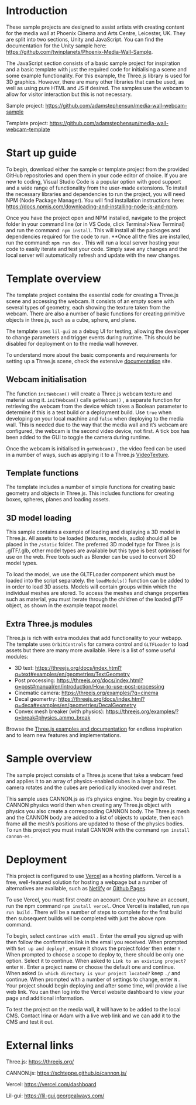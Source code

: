 # Introduction

These sample projects are designed to assist artists with creating content for the media wall at Phoenix Cinema and Arts Centre, Leicester, UK. They are split into two sections, Unity and JavaScript. You can find the documentation for the Unity sample here: https://github.com/twinplanets/Phoenix-Media-Wall-Sample. 

The JavaScript section consists of a basic sample project for inspiration and a basic template with just the required code for initialising a scene and some example functionality. For this example, the Three.js library is used for 3D graphics. However, there are many other libraries that can be used, as well as using pure HTML and JS if desired. The samples use the webcam to allow for visitor interaction but this is not necessary.

Sample project: https://github.com/adamstephensun/media-wall-webcam-sample

Template project: https://github.com/adamstephensun/media-wall-webcam-template

# Start up guide

To begin, download either the sample or template project from the provided GitHub repositories and open them in your code editor of choice. If you are new to coding, Visual Studio Code is a popular option with good support and a wide range of functionality from the user-made extensions. To install the necessary libraries and dependencies to run the project, you will need NPM (Node Package Manager). You will find installation instructions here: https://docs.npmjs.com/downloading-and-installing-node-js-and-npm. 

Once you have the project open and NPM installed, navigate to the project folder in your command line (or in VS Code, click Terminal>New Terminal) and run the command: `npm install`. This will install all the packages and dependencies required for the code to run. **Once all the files are installed, run the command: `npm run dev` . This will run a local server hosting your code to easily iterate and test your code. Simply save any changes and the local server will automatically refresh and update with the new changes.

# Template overview

The template project contains the essential code for creating a Three.js scene and accessing the webcam. It consists of an empty scene with several types of geometry, each showing the texture taken from the webcam. There are also a number of basic functions for creating primitive objects in three.js, such as a cube, sphere, and plane.

The template uses `lil-gui` as a debug UI for testing, allowing the developer to change parameters and trigger events during runtime. This should be disabled for deployment on to the media wall however.

To understand more about the basic components and requirements for setting up a Three.js scene, check the extensive [documentation](https://threejs.org/docs/index.html#manual/en/introduction/Creating-a-scene) site.

## Webcam initialisation

The function `initWebcam()` will create a Three.js webcam texture and material using it. `initWebcam()` calls `getWebcam()` , a separate function for retrieving the webcam from the device which takes a Boolean parameter to determine if this is a test build or a deployment build. Use `true` when developing on your local machine and `false` when deploying to the media wall. This is needed due to the way that the media wall and it’s webcam are configured, the webcam is the second video device, not first. A tick box has been added to the GUI to toggle the camera during runtime.

Once the webcam is initialised in `getWebcam()` , the video feed can be used in a number of ways, such as applying it to a Three.js [VideoTexture](https://threejs.org/docs/?q=video#api/en/textures/VideoTexture). 

## Template functions

The template includes a number of simple functions for creating basic geometry and objects in Three.js. This includes functions for creating boxes, spheres, planes and loading assets. 

## 3D model loading

This sample contains a example of loading and displaying a 3D model in Three.js. All assets to be loaded (textures, models, audio) should all be placed in the `/static` folder. The preferred 3D model type for Three.js is .glTF/.glb, other model types are available but this type is best optimised for use on the web. Free tools such as Blender can be used to convert 3D model types.

To load the model, we use the GLTFLoader component which must be loaded into the script separately. the `loadModels()` function can be added to in order to load 3D assets. Models will contain groups within which the individual meshes are stored. To access the meshes and change properties such as material, you must iterate through the children of the loaded glTF object, as shown in the example teapot model.

## Extra Three.js modules

Three.js is rich with extra modules that add functionality to your webapp. The template uses `OrbitControls` for camera control and `GLTFLoader` to load assets but there are many more available. Here is a list of some useful modules:

- 3D text: https://threejs.org/docs/index.html?q=text#examples/en/geometries/TextGeometry
- Post processing: https://threejs.org/docs/index.html?q=post#manual/en/introduction/How-to-use-post-processing
- Cinematic camera: https://threejs.org/examples/?q=cinema
- Decal geomertry: https://threejs.org/docs/index.html?q=deca#examples/en/geometries/DecalGeometry
- Convex mesh breaker (with physics): https://threejs.org/examples/?q=break#physics_ammo_break

Browse the [Three.js examples and documentation](https://threejs.org/) for endless inspiration and to learn new features and implementations.

# Sample overview

The sample project consists of a Three.js scene that take a webcam feed and applies it to an array of physics-enabled cubes in a large box. The camera rotates and the cubes are periodically knocked over and reset. 

This sample uses CANNON.js as it’s physics engine. You begin by creating a CANNON physics world then when creating any Three.js object with physics you also create a corresponding CANNON body. The Three.js mesh and the CANNON body are added to a list of objects to update, then each frame all the mesh’s positions are updated to those of the physics bodies. To run this project you must install CANNON with the command `npm install cannon-es` .

# Deployment

This project is configured to use [Vercel](https://vercel.com/dashboard) as a hosting platform. Vercel is a free, well-featured solution for hosting a webpage but a number of alternatives are available, such as [Netlify](https://www.netlify.com/?attr=homepage-modal) or [Github Pages](https://pages.github.com/).

To use Vercel, you must first create an account. Once you have an account, run the npm command `npm install vercel`. Once Vercel is installed, run  `npm run build` . There will be a number of steps to complete for the first build then subsequent builds will be completed with just the above npm command. 

To begin, select `continue with email` . Enter the email you signed up with then follow the confirmation link in the email you received. When prompted with `Set up and deploy?` , ensure it shows the project folder then enter `Y` . When prompted to choose a scope to deploy to, there should be only one option. Select it to continue. When asked to `Link to an existing project?` enter `N` . Enter a project name or choose the default one and continue. When asked `In which directory is your project located?` keep `./` and continue. When prompted with a number of settings to change, enter `N` . Your project should begin deploying and after some time, will provide a live web link. You can then log into the Vercel website dashboard to view your page and additional information.

To test the project on the media wall, it will have to be added to the local CMS. Contact Irina or Adam with a live web link and we can add it to the CMS and test it out.

# External links

Three.js: https://threejs.org/

CANNON.js: https://schteppe.github.io/cannon.js/

Vercel: https://vercel.com/dashboard

Lil-gui: https://lil-gui.georgealways.com/
